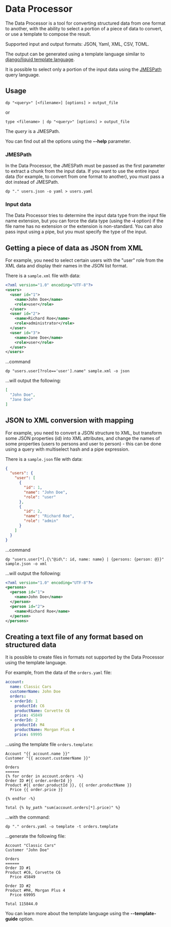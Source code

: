 # Data Processor

The Data Processor is a tool for converting structured data from one format to another, with the ability to select a portion of a piece of data to convert, or use a template to compose the result.

Supported input and output formats: JSON, Yaml, XML, CSV, TOML.

The output can be generated using a template language similar to [django/liquid template language](https://docs.djangoproject.com/en/4.0/ref/templates/language/).

It is possible to select only a portion of the input data using the [JMESPath](https://jmespath.org/) query language.

## Usage

```
dp "<query>" [<filename>] [options] > output_file
```
or
```
type <filename> | dp "<query>" [options] > output_file
```

The *query* is a JMESPath.

You can find out all the options using the **--help** parameter.

### JMESPath

In the Data Processor, the JMESPath must be passed as the first parameter to extract a chunk from the input data.
If you want to use the entire input data (for example, to convert from one format to another), you must pass a dot instead of JMESPath.

```shell
dp "." users.json -o yaml > users.yaml
```

### Input data

The Data Processor tries to determine the input data type from the input file name extension, but you can force the data type (using the **-i** option) if the file name has no extension or the extension is non-standard.
You can also pass input using a pipe, but you must specify the type of the input.

## Getting a piece of data as JSON from XML

For example, you need to select certain users with the "user" role from the XML data and display their names in the JSON list format.

There is a `sample.xml` file with data:
```xml
<?xml version="1.0" encoding="UTF-8"?>
<users>
  <user id="1">
    <name>John Doe</name>
    <role>user</role>
  </user>
  <user id="2">
    <name>Richard Roe</name>
    <role>administrator</role>
  </user>
  <user id="3">
    <name>Jane Doe</name>
    <role>user</role>
  </user>
</users>
```

...command
```
dp "users.user[?role=='user'].name" sample.xml -o json
```

...will output the following:
```json
[
  "John Doe",
  "Jane Doe"
]
```

## JSON to XML conversion with mapping

For example, you need to convert a JSON structure to XML, but transform some JSON properties (id) into XML attributes, and change the names of some properties (users to persons and user to person) - this can be done using a query with multiselect hash and a pipe expression.

There is a `sample.json` file with data:
```json
{
  "users": {
    "user": [
      {
        "id": 1,
        "name": "John Doe",
        "role": "user"
      },
      {
        "id": 2,
        "name": "Richard Roe",
        "role": "admin"
      }
    ]
  }
}
```

...command
```
dp "users.user[*].{\"@id\": id, name: name} | {persons: {person: @}}" sample.json -o xml
```

...will output the following:
```xml
<?xml version="1.0" encoding="UTF-8"?>
<persons>
  <person id="1">
    <name>John Doe</name>
  </person>
  <person id="2">
    <name>Richard Roe</name>
  </person>
</persons>
```

## Creating a text file of any format based on structured data

It is possible to create files in formats not supported by the Data Processor using the template language.

For example, from the data of the `orders.yaml` file:
```yaml
account:
  name: Classic Cars
  customerName: John Doe
  orders:
  - orderId: 1
    productId: C6
    productName: Corvette C6
    price: 45849
  - orderId: 2
    productId: M4
    productName: Morgan Plus 4
    price: 69995
```

...using the template file `orders.template`:
```
Account "{{ account.name }}"
Customer "{{ account.customerName }}"

Orders
======
{% for order in account.orders -%}
Order ID #{{ order.orderId }}
Product #{{ order.productId }}, {{ order.productName }}
  Price {{ order.price }}

{% endfor -%}

Total {% by_path "sum(account.orders[*].price)" %}
```

...with the command:
```
dp "." orders.yaml -o template -t orders.template
```

...generate the following file: 
```
Account "Classic Cars"
Customer "John Doe"

Orders
======
Order ID #1
Product #C6, Corvette C6
  Price 45849

Order ID #2
Product #M4, Morgan Plus 4
  Price 69995

Total 115844.0
```

You can learn more about the template language using the **--template-guide** option.
